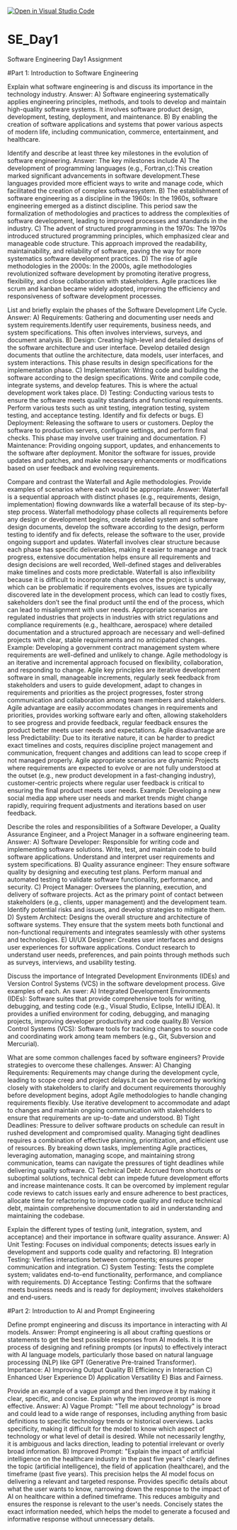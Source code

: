 [![Open in Visual Studio Code](https://classroom.github.com/assets/open-in-vscode-2e0aaae1b6195c2367325f4f02e2d04e9abb55f0b24a779b69b11b9e10269abc.svg)](https://classroom.github.com/online_ide?assignment_repo_id=15585929&assignment_repo_type=AssignmentRepo)
# SE_Day1
Software Engineering Day1 Assignment

#Part 1: Introduction to Software Engineering

Explain what software engineering is and discuss its importance in the technology industry. Answer: A) Software engineering systematically applies engineering principles, methods, and tools to develop and maintain high-quality software systems. It involves software product design, development, testing, deployment, and maintenance. B) By enabling the creation of software applications and systems that power various aspects of modern life, including communication, commerce, entertainment, and healthcare.

Identify and describe at least three key milestones in the evolution of software engineering. Answer: The key milestones include A) The development of programming languages (e.g., Fortran,c):This creation marked significant advancements in software development.These languages provided more efficient ways to write and manage code, which facilitated the creation of complex softwaresystem. B) The establishment of software engineering as a discipline in the 1960s:  In the 1960s, software engineering emerged as a distinct discipline. This period saw the formalization of methodologies and practices to address the complexities of software development, leading to improved processes and standards in the industry. C) The advent of structured programming in the 1970s: The 1970s introduced structured programming principles, which emphasized clear and manageable code structure. This approach improved the readability, maintainability, and reliability of software, paving the way for more systematics software development practices. D) The rise of agile methodologies in the 2000s: In the 2000s, agile methodologies revolutionized software development by promoting iterative progress, flexibility, and close collaboration with stakeholders. Agile practices like scrum and kanban became widely adopted, improving the efficiency and responsiveness of software development processes.

List and briefly explain the phases of the Software Development Life Cycle. Answer: A) Requirements: Gathering and documenting user needs and system requirements.Identify user requirements, business needs, and system specifications. This often involves interviews, surveys, and document analysis. B) Design: Creating high-level and detailed designs of the software architecture and user interface. Develop detailed design documents that outline the architecture, data models, user interfaces, and system interactions. This phase results in design specifications for the implementation phase. C) Implementation: Writing code and building the software according to the design specifications. Write and compile code, integrate systems, and develop features. This is where the actual development work takes place. D) Testing: Conducting various tests to ensure the software meets quality standards and functional requirements. Perform various tests such as unit testing, integration testing, system testing, and acceptance testing. Identify and fix defects or bugs. E) Deployment: Releasing the software to users or customers. Deploy the software to production servers, configure settings, and perform final checks. This phase may involve user training and documentation. F) Maintenance: Providing ongoing support, updates, and enhancements to the software after deployment. Monitor the software for issues, provide updates and patches, and make necessary enhancements or modifications based on user feedback and evolving requirements.

Compare and contrast the Waterfall and Agile methodologies. Provide examples of scenarios where each would be appropriate. Answer: Waterfall is a sequential approach with distinct phases (e.g., requirements, design, implementation) flowing downwards like a waterfall because of its step-by-step process. Waterfall methodology phase collects all requirements before any design or development begins, create detailed system and software design documents, develop the software according to the design, perform testing to identify and fix defects, release the software to the user, provide ongoing support and updates. Waterfall involves clear structure because each phase has specific deliverables, making it easier to manage and track progress, extensive documentation helps ensure all requirements and design decisions are well recorded, Well-defined stages and deliverables make timelines and costs more predictable. Waterfall is also inflexibility because it is difficult to incorporate changes once the project is underway, which can be problematic if requirements evolves, issues are typically discovered late in the development process, which can lead to costly fixes, sakeholders don’t see the final product until the end of the process, which can lead to misalignment with user needs. Appropriate scenarios are regulated industries that projects in industries with strict regulations and compliance requirements (e.g., healthcare, aerospace) where detailed documentation and a structured approach are necessary and well-defined projects with clear, stable requirements and no anticipated changes. Example: Developing a government contract management system where requirements are well-defined and unlikely to change. Agile methodology is an iterative and incremental approach focused on flexibility, collaboration, and responding to change. Agile key principles are iterative development software in small, manageable increments, regularly seek feedback from stakeholders and users to guide development, adapt to changes in requirements and priorities as the project progresses, foster strong communication and collaboration among team members and stakeholders. Agile advantage are easily accommodates changes in requirements and priorities, provides working software early and often, allowing stakeholders to see progress and provide feedback, regular feedback ensures the product better meets user needs and expectations. Agile disadvantage are less Predictability: Due to its iterative nature, it can be harder to predict exact timelines and costs, requires discipline project management and communication, frequent changes and additions can lead to scope creep if not managed properly. Agile appropriate scenarios are dynamic Projects where requirements are expected to evolve or are not fully understood at the outset (e.g., new product development in a fast-changing industry), customer-centric projects where regular user feedback is critical to ensuring the final product meets user needs. Example: Developing a new social media app where user needs and market trends might change rapidly, requiring frequent adjustments and iterations based on user feedback.

Describe the roles and responsibilities of a Software Developer, a Quality Assurance Engineer, and a Project Manager in a software engineering team. Answer: A) Software Developer: Responsible for writing code and implementing software solutions. Write, test, and maintain code to build software applications. Understand and interpret user requirements and system specifications. B) Quality assurance engineer: They ensure software quality by designing and executing test plans. Perform manual and automated testing to validate software functionality, performance, and security. C) Project Manager: Oversees the planning, execution, and delivery of software projects. Act as the primary point of contact between stakeholders (e.g., clients, upper management) and the development team. Identify potential risks and issues, and develop strategies to mitigate them. D) System Architect: Designs the overall structure and architecture of software systems. They ensure that the system meets both functional and non-functional requirements and integrates seamlessly with other systems and technologies. E) UI/UX Designer: Creates user interfaces and designs user experiences for software applications. Conduct research to understand user needs, preferences, and pain points through methods such as surveys, interviews, and usability testing.



Discuss the importance of Integrated Development Environments (IDEs) and Version Control Systems (VCS) in the software development process. Give examples of each. An swer: A) Integrated Development Environments (IDEs): Software suites that provide comprehensive tools for writing, debugging, and testing code (e.g., Visual Studio, Eclipse, IntelliJ IDEA). It provides a unified environment for coding, debugging, and managing projects, improving developer productivity and code quality.B) Version Control Systems (VCS): Software tools for tracking changes to source code and coordinating work among team members (e.g., Git, Subversion  and Mercurial).

What are some common challenges faced by software engineers? Provide strategies to overcome these challenges. Answer: A) Changing Requirements: Requirements may change during the development cycle, leading to scope creep and project delays.It can be overcomed by working closely with stakeholders to clarify and document requirements thoroughly before development begins, adopt Agile methodologies to handle changing requirements flexibly. Use iterative development to accommodate and adapt to changes and maintain ongoing communication with stakeholders to ensure that requirements are up-to-date and understood. B) Tight Deadlines: Pressure to deliver software products on schedule can result in rushed development and compromised quality. Managing tight deadlines requires a combination of effective planning, prioritization, and efficient use of resources. By breaking down tasks, implementing Agile practices, leveraging automation, managing scope, and maintaining strong communication, teams can navigate the pressures of tight deadlines while delivering quality software. C) Technical Debt: Accrued from shortcuts or suboptimal solutions, technical debt can impede future development efforts and increase maintenance costs. It can be overcomed by implement regular code reviews to catch issues early and ensure adherence to best practices, allocate time for refactoring to improve code quality and reduce technical debt, maintain comprehensive documentation to aid in understanding and maintaining the codebase.

Explain the different types of testing (unit, integration, system, and acceptance) and their importance in software quality assurance. Answer: A) Unit Testing: Focuses on individual components; detects issues early in development and supports code quality and refactoring. B) Integration Testing: Verifies interactions between components; ensures proper communication and integration. C) System Testing: Tests the complete system; validates end-to-end functionality, performance, and compliance with requirements. D) Acceptance Testing: Confirms that the software meets business needs and is ready for deployment; involves stakeholders and end-users.

#Part 2: Introduction to AI and Prompt Engineering

Define prompt engineering and discuss its importance in interacting with AI models. Answer: Prompt engineering is all about crafting questions or statements to get the best possible responses from AI models. It is the process of designing and refining prompts (or inputs) to effectively interact with AI language models, particularly those based on natural language processing (NLP) like GPT (Generative Pre-trained Transformer). Importance: A) Improving Output Quality B) Efficiency in Interaction C) Enhanced User Experience D) Application Versatility E) Bias and Fairness.

Provide an example of a vague prompt and then improve it by making it clear, specific, and concise. Explain why the improved prompt is more effective. Answer: A) Vague Prompt: "Tell me about technology" is broad and could lead to a wide range of responses, including anything from basic definitions to specific technology trends or historical overviews. Lacks specificity, making it difficult for the model to know which aspect of technology or what level of detail is desired. While not necessarily lengthy, it is ambiguous and lacks direction, leading to potential irrelevant or overly broad information. B) Improved Prompt: "Explain the impact of artificial intelligence on the healthcare industry in the past five years" clearly defines the topic (artificial intelligence), the field of application (healthcare), and the timeframe (past five years). This precision helps the AI model focus on delivering a relevant and targeted response. Provides specific details about what the user wants to know, narrowing down the response to the impact of AI on healthcare within a defined timeframe. This reduces ambiguity and ensures the response is relevant to the user's needs. Concisely states the exact information needed, which helps the model to generate a focused and informative response without unnecessary details.
